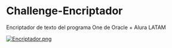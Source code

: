 # Challenge-Encriptador
 Encriptador de texto del programa One de Oracle + Alura LATAM
 
[![Encriptador.png](https://i.postimg.cc/4dW38WmT/Encriptador.png)](https://postimg.cc/MMjxHb7s)
